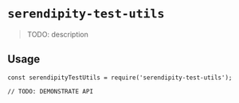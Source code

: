 # `serendipity-test-utils`

> TODO: description

## Usage

```plain
const serendipityTestUtils = require('serendipity-test-utils');

// TODO: DEMONSTRATE API
```

